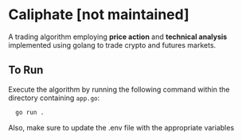 # Caliphate [not maintained]
A trading algorithm employing **price action** and **technical analysis** implemented using golang to trade crypto and futures markets.

## To Run
Execute the algorithm by running the following command within the directory containing `app.go`:

```bash
  go run .
```

Also, make sure to update the .env file with the appropriate variables
